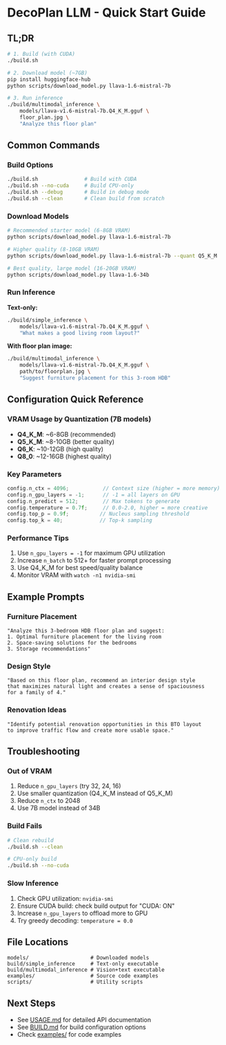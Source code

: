 # DecoPlan LLM - Quick Start Guide

## TL;DR

```bash
# 1. Build (with CUDA)
./build.sh

# 2. Download model (~7GB)
pip install huggingface-hub
python scripts/download_model.py llava-1.6-mistral-7b

# 3. Run inference
./build/multimodal_inference \
    models/llava-v1.6-mistral-7b.Q4_K_M.gguf \
    floor_plan.jpg \
    "Analyze this floor plan"
```

## Common Commands

### Build Options
```bash
./build.sh               # Build with CUDA
./build.sh --no-cuda     # Build CPU-only
./build.sh --debug       # Build in debug mode
./build.sh --clean       # Clean build from scratch
```

### Download Models
```bash
# Recommended starter model (6-8GB VRAM)
python scripts/download_model.py llava-1.6-mistral-7b

# Higher quality (8-10GB VRAM)
python scripts/download_model.py llava-1.6-mistral-7b --quant Q5_K_M

# Best quality, large model (16-20GB VRAM)
python scripts/download_model.py llava-1.6-34b
```

### Run Inference

**Text-only:**
```bash
./build/simple_inference \
    models/llava-v1.6-mistral-7b.Q4_K_M.gguf \
    "What makes a good living room layout?"
```

**With floor plan image:**
```bash
./build/multimodal_inference \
    models/llava-v1.6-mistral-7b.Q4_K_M.gguf \
    path/to/floorplan.jpg \
    "Suggest furniture placement for this 3-room HDB"
```

## Configuration Quick Reference

### VRAM Usage by Quantization (7B models)
- **Q4_K_M**: ~6-8GB (recommended)
- **Q5_K_M**: ~8-10GB (better quality)
- **Q6_K**: ~10-12GB (high quality)
- **Q8_0**: ~12-16GB (highest quality)

### Key Parameters

```cpp
config.n_ctx = 4096;           // Context size (higher = more memory)
config.n_gpu_layers = -1;      // -1 = all layers on GPU
config.n_predict = 512;        // Max tokens to generate
config.temperature = 0.7f;     // 0.0-2.0, higher = more creative
config.top_p = 0.9f;          // Nucleus sampling threshold
config.top_k = 40;            // Top-k sampling
```

### Performance Tips
1. Use `n_gpu_layers = -1` for maximum GPU utilization
2. Increase `n_batch` to 512+ for faster prompt processing
3. Use Q4_K_M for best speed/quality balance
4. Monitor VRAM with `watch -n1 nvidia-smi`

## Example Prompts

### Furniture Placement
```
"Analyze this 3-bedroom HDB floor plan and suggest:
1. Optimal furniture placement for the living room
2. Space-saving solutions for the bedrooms
3. Storage recommendations"
```

### Design Style
```
"Based on this floor plan, recommend an interior design style
that maximizes natural light and creates a sense of spaciousness
for a family of 4."
```

### Renovation Ideas
```
"Identify potential renovation opportunities in this BTO layout
to improve traffic flow and create more usable space."
```

## Troubleshooting

### Out of VRAM
1. Reduce `n_gpu_layers` (try 32, 24, 16)
2. Use smaller quantization (Q4_K_M instead of Q5_K_M)
3. Reduce `n_ctx` to 2048
4. Use 7B model instead of 34B

### Build Fails
```bash
# Clean rebuild
./build.sh --clean

# CPU-only build
./build.sh --no-cuda
```

### Slow Inference
1. Check GPU utilization: `nvidia-smi`
2. Ensure CUDA build: check build output for "CUDA: ON"
3. Increase `n_gpu_layers` to offload more to GPU
4. Try greedy decoding: `temperature = 0.0`

## File Locations

```
models/                    # Downloaded models
build/simple_inference     # Text-only executable
build/multimodal_inference # Vision+text executable
examples/                  # Source code examples
scripts/                   # Utility scripts
```

## Next Steps

- See [USAGE.md](USAGE.md) for detailed API documentation
- See [BUILD.md](BUILD.md) for build configuration options
- Check [examples/](examples/) for code examples
